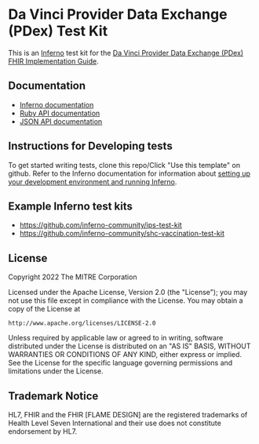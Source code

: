 # Da Vinci Provider Data Exchange (PDex) Test Kit

This is an [Inferno](https://github.com/inferno-community/inferno-core) 
test kit for the [Da Vinci Provider Data Exchange (PDex) FHIR
Implementation Guide](https://hl7.org/fhir/us/davinci-pdex/).

## Documentation
- [Inferno documentation](https://inferno-framework.github.io/inferno-core/)
- [Ruby API documentation](https://inferno-framework.github.io/inferno-core/docs)
- [JSON API documentation](https://inferno-framework.github.io/inferno-core/api-docs)

## Instructions for Developing tests

To get started writing tests, clone this repo/Click "Use this template" on
github. Refer to the Inferno documentation for information about [setting up
your development environment and running
Inferno](https://inferno-framework.github.io/inferno-core/getting-started.html#getting-started-for-inferno-test-writers).

## Example Inferno test kits

- https://github.com/inferno-community/ips-test-kit
- https://github.com/inferno-community/shc-vaccination-test-kit

## License
Copyright 2022 The MITRE Corporation

Licensed under the Apache License, Version 2.0 (the "License"); you may not use
this file except in compliance with the License. You may obtain a copy of the
License at
```
http://www.apache.org/licenses/LICENSE-2.0
```
Unless required by applicable law or agreed to in writing, software distributed
under the License is distributed on an "AS IS" BASIS, WITHOUT WARRANTIES OR
CONDITIONS OF ANY KIND, either express or implied. See the License for the
specific language governing permissions and limitations under the License.

## Trademark Notice

HL7, FHIR and the FHIR [FLAME DESIGN] are the registered trademarks of Health
Level Seven International and their use does not constitute endorsement by HL7.
